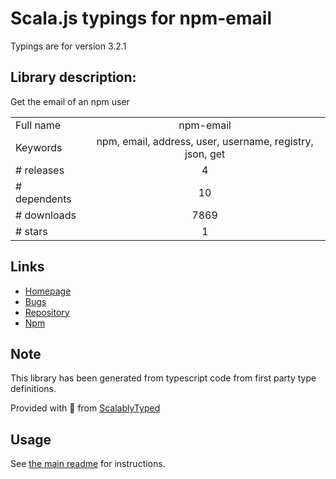 
# Scala.js typings for npm-email

Typings are for version 3.2.1

## Library description:
Get the email of an npm user

|                    |                 |
| ------------------ | :-------------: |
| Full name          | npm-email |
| Keywords           | npm, email, address, user, username, registry, json, get |
| # releases         | 4 |
| # dependents       | 10 |
| # downloads        | 7869 |
| # stars            | 1 |

## Links
- [Homepage](https://github.com/sindresorhus/npm-email#readme)
- [Bugs](https://github.com/sindresorhus/npm-email/issues)
- [Repository](https://github.com/sindresorhus/npm-email)
- [Npm](https://www.npmjs.com/package/npm-email)
    


## Note
This library has been generated from typescript code from first party type definitions.

Provided with :purple_heart: from [ScalablyTyped](https://github.com/oyvindberg/ScalablyTyped)

## Usage
See [the main readme](../../readme.md) for instructions.


